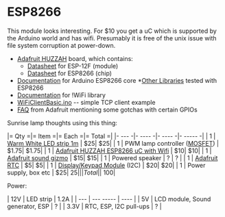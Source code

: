 # ESP8266
This module looks interesting.  For $10 you get a uC which is supported by the Arduino world and has wifi.  Presumably it is free of the unix issue with file system corruption at power-down.

 * [Adafruit HUZZAH](https://www.adafruit.com/product/2471) board, which contains:
   * [Datasheet](https://www.elecrow.com/download/ESP-12F.pdf) for ESP-12F (module)
   * [Datasheet](https://cdn-learn.adafruit.com/assets/assets/000/035/388/original/0a-esp8266_datasheet_en_v4.3.pdf) for ESP8266 (chip)
 * [Documentation](https://arduino-esp8266.readthedocs.io/en/2.4.0/) for Arduino ESP8266 core
 *[Other Libraries](https://arduino-esp8266.readthedocs.io/en/2.4.0/libraries.html#other-libraries-not-included-with-the-ide) tested with ESP8266
 * [Documentation](https://arduino-esp8266.readthedocs.io/en/2.4.0/esp8266wifi/readme.html) for !WiFi library
 * [WiFiClientBasic.ino](https://github.com/esp8266/Arduino/blob/master/libraries/ESP8266WiFi/examples/WiFiClientBasic/WiFiClientBasic.ino) -- simple TCP client example
 * [FAQ](https://learn.adafruit.com/adafruit-huzzah-esp8266-breakout/faq) from Adafruit mentioning some gotchas with certain GPIOs

Sunrise lamp thoughts using this thing:


|= Qty =|= Item =|= Each =|= Total =|
|- --- -|- ---- -|- ---- -|- ----- -|
| 1 | [Warm White LED strip 1m](https://www.adafruit.com/product/357) | $25| $25|
| 1 | PWM lamp controller ([MOSFET](https://www.adafruit.com/product/355)) | $1.75| $1.75|
| 1 | [Adafruit HUZZAH ESP8266 uC with Wifi](https://www.adafruit.com/product/2471) | $10| $10|
| 1 | [Adafruit sound gizmo](https://www.adafruit.com/product/2342) | $15| $15|
| 1 | Powered speaker | ? | ? |
| 1 | [Adafruit RTC](https://www.adafruit.com/product/3295) | $5| $5|
| 1 | [Display/Keypad Module](https://www.adafruit.com/product/1115) (I2C) | $20| $20|
| 1 | Power supply, box etc | $25| $25|
| | Total| | ~$100|

Power:


| 12V | LED strip | 1.2A |
| --- | --- ----- | ---- |
| 5V | LCD module, Sound generator, ESP | ? |
| 3.3V | RTC, ESP, I2C pull-ups | ? |

